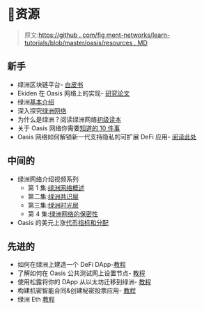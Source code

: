 # 👀资源

> 原文:[https://github . com/fig ment-networks/learn-tutorials/blob/master/oasis/resources . MD](https://github.com/figment-networks/learn-tutorials/blob/master/oasis/resources.md)

## 新手

*   绿洲区块链平台- [白皮书](https://docsend.com/view/aq86q2pckrut2yvq)
*   Ekiden 在 Oasis 网络上的实现- [研究论文](https://docsend.com/view/3aznduk)
*   绿洲[基本介绍](https://medium.com/oasis-protocol-project/oasis-7b46da010d1a)
*   深入探究[绿洲网络](https://medium.com/oasis-protocol-project/a-deep-dive-into-the-oasis-network-406b13dd6770)
*   为什么是绿洲？阅读绿洲网络[初级读本](https://docs.oasis.dev/oasis-network-primer/)
*   关于 Oasis 网络你需要[知道的 10 件事](https://medium.com/oasis-protocol-project/10-things-you-need-to-know-about-the-oasis-network-51df802f6c9f)
*   Oasis 网络如何解锁新一代支持隐私的可扩展 DeFi 应用- [阅读此处](https://medium.com/oasis-protocol-project/how-the-oasis-network-can-unlock-a-new-generation-of-privacy-enabled-scalable-defi-applications-fba7f633e13b)

## 中间的

*   绿洲网络介绍视频系列
    *   第 1 集:[绿洲网络概述](https://youtu.be/vGWc_hexTEI)
    *   第二集:[绿洲共识层](https://youtu.be/-bhShODrrEg)
    *   第三集:[绿洲时光层](https://youtu.be/rk--BXRL6YY)
    *   第 4 集:[绿洲网络的保密性](https://youtu.be/6nmZZpFHyRU)
*   Oasis 的美元上涨[代币指标和分配](https://docs.oasis.dev/oasis-network-primer/token-metrics-and-distribution)

## 先进的

*   如何在绿洲上建造一个 DeFi DApp-[教程](https://youtu.be/f0N7FDyKE8g)
*   了解如何在 Oasis 公共测试网上设置节点- [教程](https://youtu.be/dy4FqJ-ODlI?list=PL95nAPefnkfxW6tUgjzcmmVSBgRlnK9D9)
*   使用松露将你的 DApp 从以太坊迁移到绿洲- [教程](https://youtu.be/T7GdlvW33AI?list=PL95nAPefnkfyLxbktz5H2vIFosnU_1UB5)
*   构建机密智能合同&创建秘密投票应用- [教程](https://youtu.be/eoq77nfNj5o?list=PL95nAPefnkfyLxbktz5H2vIFosnU_1UB5)
*   绿洲 Eth [教程](https://youtu.be/NEo7W_qgKos)